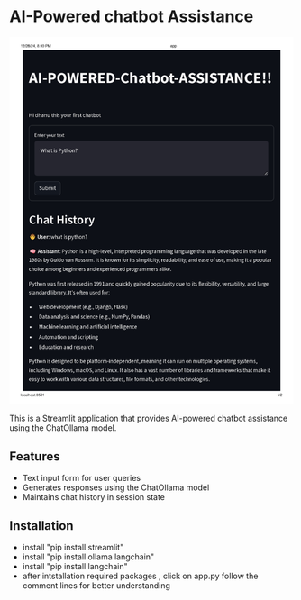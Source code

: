 # AI-Powered chatbot Assistance
![image alt](https://github.com/Pentadhanunjay/Streamlit-chatbot-LLM-Project/blob/7a12da41b6b7dc4f10558f70075ec0746aaf236c/chatbot_page-0001.jpg)

This is a Streamlit application that provides AI-powered chatbot assistance using the ChatOllama model.

## Features

- Text input form for user queries
- Generates responses using the ChatOllama model
- Maintains chat history in session state

## Installation
- install "pip install streamlit"
- install "pip install ollama langchain"
- install "pip install langchain"
- after intstallation required packages , click on app.py follow the comment lines for better understanding

  
 
